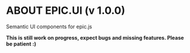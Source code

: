 ABOUT EPIC.UI (v 1.0.0)
====

Semantic UI components for epic.js 

**This is still work on progress, expect bugs and missing features. Please be patient :)**